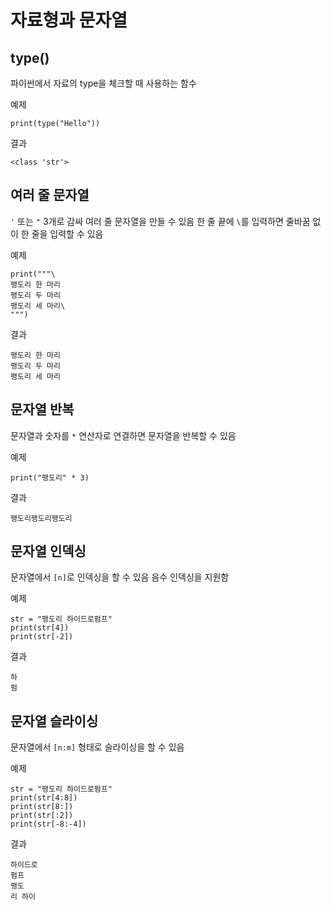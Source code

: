 # 자료형과 문자열

## type()

파이썬에서 자료의 type을 체크할 때 사용하는 함수

예제
```
print(type("Hello"))
```

결과
```
<class 'str'>
```

## 여러 줄 문자열

`'` 또는 `"` 3개로 감싸 여러 줄 문자열을 만들 수 있음
한 줄 끝에 `\`를 입력하면 줄바꿈 없이 한 줄을 입력할 수 있음

예제
```
print("""\
팽도리 한 마리
팽도리 두 마리
팽도리 세 마리\
""")
```

결과
```
팽도리 한 마리
팽도리 두 마리
팽도리 세 마리
```

## 문자열 반복

문자열과 숫자를 `*` 연산자로 연결하면 문자열을 반복할 수 있음

예제
```
print("팽도리" * 3)
```

결과
```
팽도리팽도리팽도리
```

## 문자열 인덱싱

문자열에서 `[n]`로 인덱싱을 할 수 있음
음수 인덱싱을 지원함

예제
```
str = "팽도리 하이드로펌프"
print(str[4])
print(str[-2])
```

결과
```
하
펌
```

## 문자열 슬라이싱

문자열에서 `[n:m]` 형태로 슬라이싱을 할 수 있음

예제
```
str = "팽도리 하이드로펌프"
print(str[4:8])
print(str[8:])
print(str[:2])
print(str[-8:-4])
```

결과
```
하이드로
펌프
팽도
리 하이
```